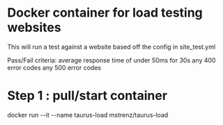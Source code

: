 # Docker container for load testing websites
This will run a test against a website based off the config in site_test.yml

Pass/Fail criteria:
average response time of under 50ms for 30s
any 400 error codes
any 500 error codes


# Step 1 : pull/start container
docker run --it --name taurus-load mstrenz/taurus-load
